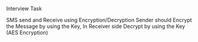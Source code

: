 Interview Task

SMS send and Receive using Encryption/Decryption 
Sender should Encrypt the Message by using the Key, In Receiver side Decrypt by using the Key (AES Encryption) 
